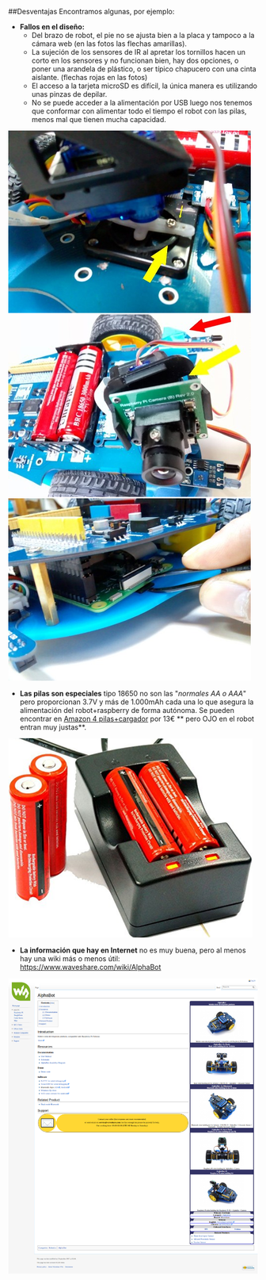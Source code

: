 ##Desventajas
Encontramos algunas, por ejemplo:

* **Fallos en el diseño:**
    * Del brazo de robot, el pie no se ajusta bien a la placa y tampoco a la cámara web (en las fotos las flechas amarillas).
    * La sujeción de los sensores de IR al apretar los tornillos hacen un corto en los sensores y no funcionan bien, hay dos opciones, o poner una arandela de plástico, o ser típico chapucero con una cinta aislante. (flechas rojas en las fotos)
    * El acceso a la tarjeta microSD es difícil, la única manera es utilizando unas pinzas de depilar.
    * No se puede acceder a la alimentación por USB luego nos tenemos que conformar con alimentar todo el tiempo el robot con las pilas, menos mal que tienen mucha capacidad.

![](/assets/IMG_20180628_090440692.jpg)
![](/assets/IMG_20180628_090521449.jpg)
![](/assets/IMG_20180628_093005864.jpg)

* **Las pilas son especiales** tipo 18650 no son las "_normales AA o AAA_" pero proporcionan 3.7V y más de 1.000mAh cada una lo que asegura la alimentación del robot+raspberry de forma autónoma. Se pueden encontrar en [Amazon 4 pilas+cargador](https://www.amazon.es/gp/product/B01N801M4Z/ref=oh_aui_detailpage_o00_s00?ie=UTF8&psc=1) por 13€ ** pero OJO en el robot entran muy justas**.

![](/assets/pilas.png)

* **La información que hay en Internet** no es muy buena, pero al menos hay una wiki más o menos útil: https://www.waveshare.com/wiki/AlphaBot

![](/assets/wikialphabot.png)
